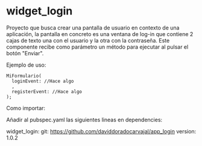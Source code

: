 # widget_login

Proyecto que busca crear una pantalla de usuario en contexto de una aplicación, la pantalla en concreto
es una ventana de log-in que contiene 2 cajas de texto una con el usuario y la otra con la contraseña.
Este componente recibe como parámetro un método para ejecutar al pulsar el botón "Enviar".

Ejemplo de uso:

    MiFormulario(
      loginEvent: //Hace algo
      ,
      registerEvent: //Hace algo
    );

Como importar:

Añadir al pubspec.yaml las siguientes lineas en dependencies:

widget_login:
    git: https://github.com/daviddoradocarvajal/app_login
    version: 1.0.2